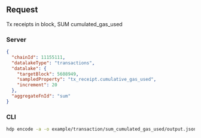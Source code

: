 ## Request

Tx receipts in block, SUM cumulated_gas_used

### Server

```json
{
  "chainId": 11155111,
  "datalakeType": "transactions",
  "datalake": {
    "targetBlock": 5608949,
    "sampledProperty": "tx_receipt.cumulative_gas_used",
    "increment": 20
  },
  "aggregateFnId": "sum"
}
```

### CLI

```bash
hdp encode -a -o example/transaction/sum_cumulated_gas_used/output.json -c example/transaction/sum_cumulated_gas_used/input.json sum -t 5608949 "tx_receipt.cumulative_gas_used" 20
```
